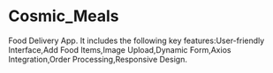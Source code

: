 # Cosmic_Meals
Food Delivery App.  It includes the following key features:User-friendly Interface,Add Food Items,Image Upload,Dynamic Form,Axios Integration,Order Processing,Responsive Design.
